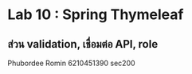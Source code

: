 # Lab 10 : Spring Thymeleaf
## ส่วน validation, เชื่อมต่อ API, role

Phubordee Romin 
6210451390 
sec200